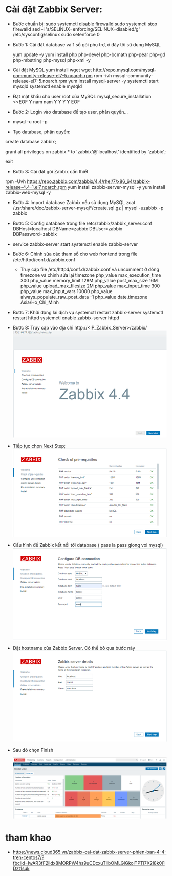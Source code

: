 
# Cài đặt Zabbix Server:

- Bước chuẩn bị:
  sudo systemctl disable firewalld
  sudo systemctl stop firewalld
  sed -i 's/SELINUX=enforcing/SELINUX=disabled/g' /etc/sysconfig/selinux
  sudo setenforce 0
   
- Bước 1: Cài đặt database và 1 số gói phụ trợ, ở đây tôi sử dụng MySQL

  yum update -y
  yum install php php-devel php-bcmath php-pear php-gd php-mbstring php-mysql php-xml -y
  
- Cài đặt MySQL 
  yum install wget
  wget http://repo.mysql.com/mysql-community-release-el7-5.noarch.rpm
  rpm -ivh mysql-community-release-el7-5.noarch.rpm
  yum install mysql-server -y
  systemctl start mysqld
  systemctl enable mysqld 

- Đặt mật khẩu cho user root của MySQL
  mysql_secure_installation <<EOF
  Y
  nam
  nam
  Y
  Y
  Y
  Y
  EOF

- Bước 2: Login vào database để tạo user, phân quyền…
- mysql -u root -p
- Tạo database, phân quyền:

create database zabbix;

grant all privileges on zabbix.* to 'zabbix'@'localhost' identified by 'zabbix';

exit

- Bước 3: Cài đặt gói Zabbix cần thiết

rpm -Uvh https://repo.zabbix.com/zabbix/4.4/rhel/7/x86_64/zabbix-release-4.4-1.el7.noarch.rpm
yum install zabbix-server-mysql -y
yum install zabbix-web-mysql -y

- Bước 4: Import database Zabbix nếu sử dụng MySQL
 zcat /usr/share/doc/zabbix-server-mysql*/create.sql.gz | mysql -uzabbix -p zabbix
 
- Bước 5: Config database trong file /etc/zabbix/zabbix_server.conf 
 DBHost=localhost
DBName=zabbix
DBUser=zabbix
DBPassword=zabbix

- service zabbix-server start
systemctl enable zabbix-server

- Bước 6: Chỉnh sửa các tham số cho web frontend trong file /etc/httpd/conf.d/zabbix.conf
  + Truy cập file /etc/httpd/conf.d/zabbix.conf và uncomment ở dòng timezone và chỉnh sửa lại timezone
  php_value max_execution_time 300
  php_value memory_limit 128M
  php_value post_max_size 16M
  php_value upload_max_filesize 2M
  php_value max_input_time 300
  php_value max_input_vars 10000
  php_value always_populate_raw_post_data -1
  php_value date.timezone Asia/Ho_Chi_Minh
  
- Bước 7: Khởi động lại dịch vụ
  systemctl restart zabbix-server
  systemctl restart httpd
  systemctl enable zabbix-server httpd  
  
- Bước 8: Truy cập vào địa chỉ http://<IP_Zabbix_Server>/zabbix/
  ![]( /image/z1.PNG)
-   Tiếp tục chọn Next Step;
  ![]( /image/z2.PNG)
- Cấu hình để Zabbix kết nối tới database ( pass la pass giong voi mysql)
  ![]( /image/z3.PNG)
- Đặt hostname của Zabbix Server. Có thể bỏ qua bước này
  ![]( /image/z4.PNG)
  
- Sau đó chọn Finish

  ![]( /image/z6.PNG)
  
# tham khao
-  https://news.cloud365.vn/zabbix-cai-dat-zabbix-server-phien-ban-4-4-tren-centos7/?fbclid=IwAR3fF2ildx8MORPW4hs9uCDcxuTllbOMLGlGkoiTPTi7X2I8k0i1Dzt1suk
  
  
